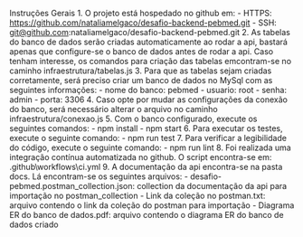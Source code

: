 Instruções Gerais
	1. O projeto está hospedado no github em: 
		- HTTPS: https://github.com/nataliamelgaco/desafio-backend-pebmed.git
		- SSH: git@github.com:nataliamelgaco/desafio-backend-pebmed.git
	2. As tabelas do banco de dados serão criadas automaticamente ao rodar a api, bastará apenas que configure-se o banco de dados antes de rodar a api. Caso tenham interesse, os comandos para criação das tabelas emcontram-se no caminho infraestrutura/tabelas.js
	3. Para que as tabelas sejam criadas corretamente, será preciso criar um banco de dados no MySql com as seguintes informações:
		- nome do banco: pebmed
		- usuario: root
		- senha: admin
		- porta: 3306
	4. Caso opte por mudar as configurações da conexão do banco, será necessário alterar o arquivo no caminho infraestrutura/conexao.js
	5. Com o banco configurado, execute os seguintes comandos:
		- npm install
		- npm start
	6. Para executar os testes, execute o seguinte comando:
		- npm run test
	7. Para verificar a legibilidade do código, execute o seguinte comando:
		- npm run lint
	8. Foi realizada uma integração contínua automatizada no github. O script encontra-se em: .github\workflows\ci.yml
	9. A documentação da api encontra-se na pasta docs. Lá encontram-se os seguintes arquivos:
		- desafio-pebmed.postman_collection.json: collection da documentação da api para importação no postman_collection
		- Link da coleção no postman.txt: arquivo contendo o link da coleção do postman para importação 
		- Diagrama ER do banco de dados.pdf: arquivo contendo o diagrama ER do banco de dados criado